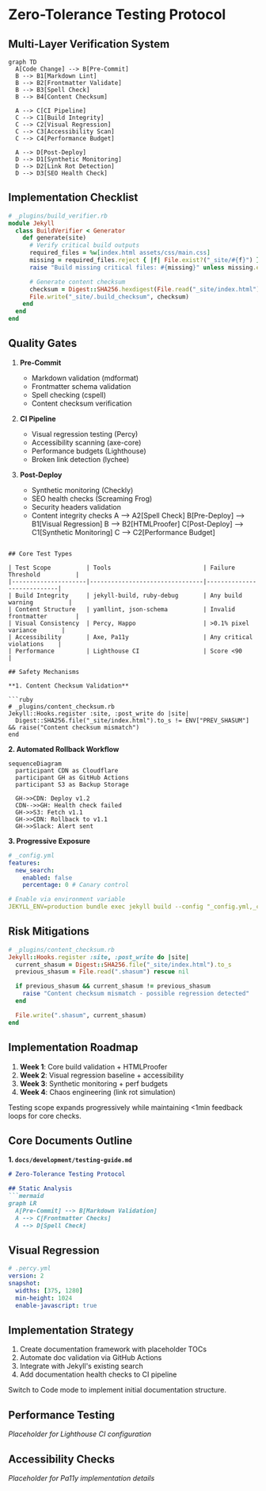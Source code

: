 # Zero-Tolerance Testing Protocol

## Multi-Layer Verification System

```mermaid
graph TD
  A[Code Change] --> B[Pre-Commit]
  B --> B1[Markdown Lint]
  B --> B2[Frontmatter Validate]
  B --> B3[Spell Check]
  B --> B4[Content Checksum]

  A --> C[CI Pipeline]
  C --> C1[Build Integrity]
  C --> C2[Visual Regression]
  C --> C3[Accessibility Scan]
  C --> C4[Performance Budget]

  A --> D[Post-Deploy]
  D --> D1[Synthetic Monitoring]
  D --> D2[Link Rot Detection]
  D --> D3[SEO Health Check]
```

## Implementation Checklist

```ruby
# _plugins/build_verifier.rb
module Jekyll
  class BuildVerifier < Generator
    def generate(site)
      # Verify critical build outputs
      required_files = %w[index.html assets/css/main.css]
      missing = required_files.reject { |f| File.exist?("_site/#{f}") }
      raise "Build missing critical files: #{missing}" unless missing.empty?

      # Generate content checksum
      checksum = Digest::SHA256.hexdigest(File.read("_site/index.html"))
      File.write("_site/.build_checksum", checksum)
    end
  end
end
```

## Quality Gates

1. **Pre-Commit**
   - Markdown validation (mdformat)
   - Frontmatter schema validation
   - Spell checking (cspell)
   - Content checksum verification

2. **CI Pipeline**
   - Visual regression testing (Percy)
   - Accessibility scanning (axe-core)
   - Performance budgets (Lighthouse)
   - Broken link detection (lychee)

3. **Post-Deploy**
   - Synthetic monitoring (Checkly)
   - SEO health checks (Screaming Frog)
   - Security headers validation
   - Content integrity checks
  A --> A2[Spell Check]
  B[Pre-Deploy] --> B1[Visual Regression]
  B --> B2[HTMLProofer]
  C[Post-Deploy] --> C1[Synthetic Monitoring]
  C --> C2[Performance Budget]

```

## Core Test Types

| Test Scope          | Tools                          | Failure Threshold          |
|---------------------|--------------------------------|----------------------------|
| Build Integrity     | jekyll-build, ruby-debug       | Any build warning          |
| Content Structure   | yamllint, json-schema          | Invalid frontmatter        |
| Visual Consistency  | Percy, Happo                   | >0.1% pixel variance       |
| Accessibility       | Axe, Pa11y                     | Any critical violations    |
| Performance         | Lighthouse CI                  | Score <90                  |

## Safety Mechanisms

**1. Content Checksum Validation**

```ruby
# _plugins/content_checksum.rb
Jekyll::Hooks.register :site, :post_write do |site|
  Digest::SHA256.file("_site/index.html").to_s != ENV["PREV_SHASUM"] && raise("Content checksum mismatch")
end
```

**2. Automated Rollback Workflow**

```mermaid
sequenceDiagram
  participant CDN as Cloudflare
  participant GH as GitHub Actions
  participant S3 as Backup Storage

  GH->>CDN: Deploy v1.2
  CDN-->>GH: Health check failed
  GH->>S3: Fetch v1.1
  GH->>CDN: Rollback to v1.1
  GH->>Slack: Alert sent
```

**3. Progressive Exposure**

```yaml
# _config.yml
features:
  new_search:
    enabled: false
    percentage: 0 # Canary control

# Enable via environment variable
JEKYLL_ENV=production bundle exec jekyll build --config "_config.yml,_config_prod.yml"
```

## Risk Mitigations

```ruby
# _plugins/content_checksum.rb
Jekyll::Hooks.register :site, :post_write do |site|
  current_shasum = Digest::SHA256.file("_site/index.html").to_s
  previous_shasum = File.read(".shasum") rescue nil

  if previous_shasum && current_shasum != previous_shasum
    raise "Content checksum mismatch - possible regression detected"
  end

  File.write(".shasum", current_shasum)
end
```

## Implementation Roadmap

1. **Week 1**: Core build validation + HTMLProofer
2. **Week 2**: Visual regression baseline + accessibility
3. **Week 3**: Synthetic monitoring + perf budgets
4. **Week 4**: Chaos engineering (link rot simulation)

Testing scope expands progressively while maintaining &lt;1min feedback loops for core checks.

## Core Documents Outline

**1. `docs/development/testing-guide.md`**

```markdown
# Zero-Tolerance Testing Protocol

## Static Analysis
```mermaid
graph LR
  A[Pre-Commit] --> B[Markdown Validation]
  A --> C[Frontmatter Checks]
  A --> D[Spell Check]
```

## Visual Regression

```yaml
# .percy.yml
version: 2
snapshot:
  widths: [375, 1280]
  min-height: 1024
  enable-javascript: true
```

## Implementation Strategy

1. Create documentation framework with placeholder TOCs
2. Automate doc validation via GitHub Actions
3. Integrate with Jekyll's existing search
4. Add documentation health checks to CI pipeline

Switch to Code mode to implement initial documentation structure.

## Performance Testing

*Placeholder for Lighthouse CI configuration*

## Accessibility Checks

*Placeholder for Pa11y implementation details*

